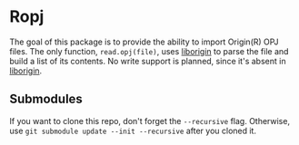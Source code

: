 Ropj
====

The goal of this package is to provide the ability to import Origin(R) OPJ
files. The only function, `read.opj(file)`, uses [liborigin] to parse the file
and build a list of its contents. No write support is planned, since it's
absent in [liborigin].

Submodules
----------

If you want to clone this repo, don't forget the `--recursive` flag. Otherwise,
use `git submodule update --init --recursive` after you cloned it.

[liborigin]: https://sourceforge.net/projects/liborigin/
[Writing R Extensions]: https://cran.r-project.org/doc/manuals/R-exts.html#Writing-portable-packages
